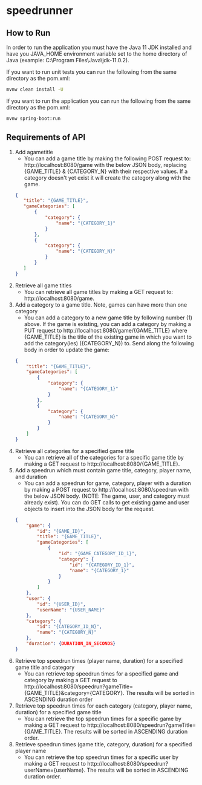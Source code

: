 # speedrunner

## How to Run
In order to run the application you must have the Java 11 JDK installed and have you JAVA_HOME environment variable set 
to the home directory of Java (example: C:\Program Files\Java\jdk-11.0.2).

If you want to run unit tests you can run the following from the same directory as the pom.xml:
```bash
mvnw clean install -U
```

If you want to run the application you can run the following from the same directory as the pom.xml:
```bash
mvnw spring-boot:run
```

## Requirements of API
1. Add a​game​title
    - You can add a game title by making the following POST request to: http://localhost:8080/game with the below JSON 
    body, replacing {GAME_TITLE} & {CATEGORY_N} with their respective values. If a category doesn't yet exist it will 
    create the category along with the game.
     ```json
    {
        "title": "{GAME_TITLE}",
        "gameCategories": [
            {
                "category": {
                    "name": "{CATEGORY_1}"
                }
            },
            {
                "category": {
                    "name": "{CATEGORY_N}"
                }
            }
        ]
    }
    ```
2. Retrieve all game titles
    - You can retrieve all game titles by making a GET request to: http://localhost:8080/game.
3. Add a category to a game title. Note, games can have more than one category
    - You can add a category to a new game title by following number (1) above.  If the game is existing, you can add a 
    category by making a PUT request to http://localhost:8080/game/{GAME_TITLE} where {GAME_TITLE} is the title of the 
    existing game in which you want to add the category(ies) ({CATEGORY_N}) to.  Send along the following body in order to update the 
    game:
    ```json
    {
        "title": "{GAME_TITLE}",
        "gameCategories": [
            {
                "category": {
                    "name": "{CATEGORY_1}"
                }
            },
            {
                "category": {
                    "name": "{CATEGORY_N}"
                }
            }
        ]
    }
    ``` 
4. Retrieve all categories for a specified game title
    - You can retrieve all of the categories for a specific game title by making a GET request to 
    http://localhost:8080/{GAME_TITLE}.
5. Add a speedrun which must contain game title, category, player name, and duration
    - You can add a speedrun for game, category, player with a duration by making a POST request to 
    http://localhost:8080/speedrun with the below JSON body.  (NOTE: The game, user, and category must already exist).
    You can do GET calls to get existing game and user objects to insert into the JSON body for the request.
    ```json
    {
        "game": {
            "id": "{GAME_ID}",
            "title": "{GAME_TITLE}",
            "gameCategories": [
                {
                    "id": "{GAME_CATEGORY_ID_1}",
                    "category": {
                        "id": "{CATEGORY_ID_1}",
                        "name": "{CATEGORY_1}"
                    }
                }
            ]
        },
        "user": {
            "id": "{USER_ID}",
            "userName": "{USER_NAME}"
        },
        "category": {
            "id": "{CATEGORY_ID_N}",
            "name": "{CATEGORY_N}"
        },
        "duration": {DURATION_IN_SECONDS}
    }
    ```
6. Retrieve top speedrun times (player name, duration) for a specified game title and category
    - You can retrieve top speedrun times for a specified game and category by making a GET request to 
    http://localhost:8080/speedrun?gameTitle={GAME_TITLE}&category={CATEGORY}.  The results will be sorted in ASCENDING 
    duration order
7. Retrieve top speedrun times for each category (category, player name, duration) for a specified game title
    - You can retrieve the top speedrun times for a specific game by making a GET request to
    http://localhost:8080/speedrun?gameTitle={GAME_TITLE}.  The results will be sorted in ASCENDING duration order.
8. Retrieve speedrun times (game title, category, duration) for a specified player name
    - You can retrieve the top speedrun times for a specific user by making a GET request to
    http://localhost:8080/speedrun?userName={userName}.  The results will be sorted in ASCENDING duration order.